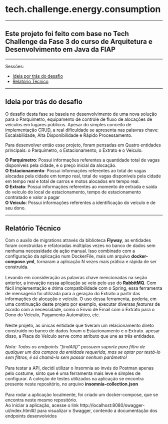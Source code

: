 # tech.challenge.energy.consumption

---
## Este projeto foi feito com base no Tech Challenge da Fase 3 do curso de Arquitetura e Desenvolvimento em Java da FIAP


---
Sessões:
- [Ideia por trás do desafio](#ideia-por-trás-do-desafio)
- [Relatório Técnico](#relatório-técnico)


---
## Ideia por trás do desafio

O desafio desta fase se baseia no desenvolvimento de uma nova solução para o Parquimetro, equipamento de controle de fluxo de alocações de veículos em lugares públicos. Apesar do simples conceito de implementação CRUD, a real dificuldade se apresenta nas 
palavras chave: Escalabilidade, Alta Disponibilidade e Rápido Processamento. 

Para desenvolver então esse projeto, foram pensadas em Quatro entidades principais: o Parquimetro, o Estacionamento, o Extrato e o Veiculo.

**O Parquimetro**: Possui informações referentes a quantidade total de vagas disponíveis pela cidade, e o preço inicial da alocação.
<br>
**O Estacionamento**: Possui informações referentes ao total de vagas alocadas pela cidade em tempo real, total de vagas disponíveis pela cidade em tempo real e total de carros e motos alocados em tempo real.
<br>
**O Extrato**: Possui informações referentes ao momento de entrada e saída do veículo do local de estacionamento, tempo de estacionamento contratado e valor a pagar
<br>
**O Veiculo**: Possui informações referentes a identificação do veículo e de seu dono.

---
## Relatório Técnico

Com o auxílo de migrations através da biblioteca **Flyway**, as entidades foram construídas e refatoradas múltiplas vezes no banco de dados sem nenhuma necessidade de ação manual. Isso combinado com a configuração da aplicação num DockerFile, mais um arquivo **docker-compose.yml**, tornaram a aplicação N vezes mais prática e rápida de ser construída. 
<br>
<br>
Levando em consideração as palavras chave mencionadas na seção anterior, a inovação nessa aplicação se veio pelo uso do **RabbitMQ**. Com fácil implementação e  ótima compatibilidade com o Spring, essa ferramenta de mensageria foi utilizada para a geração do Extrato a partir das informações de alocação e veículo. O uso dessa ferramenta, poderia, em uma continuação deste projeto por exemplo, executar diversas _features_ de acordo com a necessidade, como o Envio de Email com o Extrato para o Dono do Veículo, Pagamento Automático, etc.
<br>
<br>
Neste projeto, as únicas entidade que tiveram um relacionamento direto construído no banco de dados foram o Estacionamento e o Extrato. apesar disso, a Placa do Veículo serve como atributo que une as três entidades. 
<br>
<br>
_Nota: Todos os endpoints "findAll()" possuem suporte para filtro de qualquer um dos campos da entidade requerida, mas se optar por testá-lo sem filtros, é só chamá-lo sem passar nenhum parâmetro!_
<br>
<br>
Para testar a API, decidi utilizar o Insomnia ao invés do Postman apenas pelo costume, sinto que é uma ferramenta mais leve e simples de configurar. A coleção de testes utilizados na aplicação se encontra presente neste repositório, no arquivo **insomnia-collection.json**
<br>
<br>
Para rodar a aplicação localmente, foi criado um docker-compose, que se encontra neste mesmo repositório.
<br>
Ao iniciar a aplicação, acesse o link http://localhost:8080/swagger-ui/index.html#/ para visualizar o Swagger, contendo a documentação dos endpoints desenvolvidos



